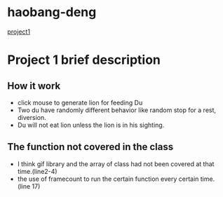 # haobang-deng
[project1](#project-1-brief-description)
# Project 1 brief description
## How it work
- click mouse to generate lion for feeding Du 
- Two du have randomly different behavior like random stop for a rest, diversion.
- Du will not eat lion unless the lion is in his sighting.
## The function not covered in the class
- I think gif library and the array of class had not been covered at that time.(line2-4)
- the use of framecount to run the certain function every certain time. (line 17)
